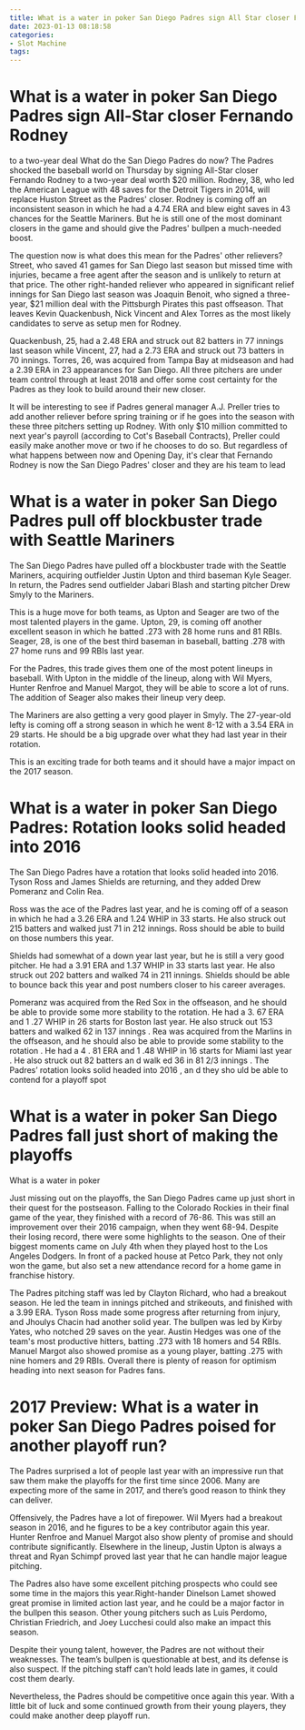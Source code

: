 ```yaml
---
title: What is a water in poker San Diego Padres sign All Star closer Fernando Rodney
date: 2023-01-13 08:18:58
categories:
- Slot Machine
tags:
---
```



#  What is a water in poker San Diego Padres sign All-Star closer Fernando Rodney
 to a two-year deal
What do the San Diego Padres do now? The Padres shocked the baseball world on Thursday by signing All-Star closer Fernando Rodney to a two-year deal worth $20 million. Rodney, 38, who led the American League with 48 saves for the Detroit Tigers in 2014, will replace Huston Street as the Padres' closer. Rodney is coming off an inconsistent season in which he had a 4.74 ERA and blew eight saves in 43 chances for the Seattle Mariners. But he is still one of the most dominant closers in the game and should give the Padres' bullpen a much-needed boost.

The question now is what does this mean for the Padres' other relievers? Street, who saved 41 games for San Diego last season but missed time with injuries, became a free agent after the season and is unlikely to return at that price. The other right-handed reliever who appeared in significant relief innings for San Diego last season was Joaquin Benoit, who signed a three-year, $21 million deal with the Pittsburgh Pirates this past offseason. That leaves Kevin Quackenbush, Nick Vincent and Alex Torres as the most likely candidates to serve as setup men for Rodney.

Quackenbush, 25, had a 2.48 ERA and struck out 82 batters in 77 innings last season while Vincent, 27, had a 2.73 ERA and struck out 73 batters in 70 innings. Torres, 26, was acquired from Tampa Bay at midseason and had a 2.39 ERA in 23 appearances for San Diego. All three pitchers are under team control through at least 2018 and offer some cost certainty for the Padres as they look to build around their new closer.

It will be interesting to see if Padres general manager A.J. Preller tries to add another reliever before spring training or if he goes into the season with these three pitchers setting up Rodney. With only $10 million committed to next year's payroll (according to Cot's Baseball Contracts), Preller could easily make another move or two if he chooses to do so. But regardless of what happens between now and Opening Day, it's clear that Fernando Rodney is now the San Diego Padres' closer and they are his team to lead

#  What is a water in poker San Diego Padres pull off blockbuster trade with Seattle Mariners

The San Diego Padres have pulled off a blockbuster trade with the Seattle Mariners, acquiring outfielder Justin Upton and third baseman Kyle Seager. In return, the Padres send outfielder Jabari Blash and starting pitcher Drew Smyly to the Mariners.

This is a huge move for both teams, as Upton and Seager are two of the most talented players in the game. Upton, 29, is coming off another excellent season in which he batted .273 with 28 home runs and 81 RBIs. Seager, 28, is one of the best third baseman in baseball, batting .278 with 27 home runs and 99 RBIs last year.

For the Padres, this trade gives them one of the most potent lineups in baseball. With Upton in the middle of the lineup, along with Wil Myers, Hunter Renfroe and Manuel Margot, they will be able to score a lot of runs. The addition of Seager also makes their lineup very deep.

The Mariners are also getting a very good player in Smyly. The 27-year-old lefty is coming off a strong season in which he went 8-12 with a 3.54 ERA in 29 starts. He should be a big upgrade over what they had last year in their rotation.

This is an exciting trade for both teams and it should have a major impact on the 2017 season.

#  What is a water in poker San Diego Padres: Rotation looks solid headed into 2016

The San Diego Padres have a rotation that looks solid headed into 2016. Tyson Ross and James Shields are returning, and they added Drew Pomeranz and Colin Rea.

Ross was the ace of the Padres last year, and he is coming off of a season in which he had a 3.26 ERA and 1.24 WHIP in 33 starts. He also struck out 215 batters and walked just 71 in 212 innings. Ross should be able to build on those numbers this year.

Shields had somewhat of a down year last year, but he is still a very good pitcher. He had a 3.91 ERA and 1.37 WHIP in 33 starts last year. He also struck out 202 batters and walked 74 in 211 innings. Shields should be able to bounce back this year and post numbers closer to his career averages.

Pomeranz was acquired from the Red Sox in the offseason, and he should be able to provide some more stability to the rotation. He had a 3. 67 ERA and 1 .27 WHIP in 26 starts for Boston last year. He also struck out 153 batters and walked 62 in 137 innings . Rea was acquired from the Marlins in the offseason, and he should also be able to provide some stability to the rotation . He had a 4 . 81 ERA and 1 .48 WHIP in 16 starts for Miami last year . He also struck out 82 batters an d walk ed 36 in 81 2/3 innings . The Padres’ rotation looks solid headed into 2016 , an d they sho uld be able to contend for a playoff spot

#  What is a water in poker San Diego Padres fall just short of making the playoffs

What is a water in poker

Just missing out on the playoffs, the San Diego Padres came up just short in their quest for the postseason. Falling to the Colorado Rockies in their final game of the year, they finished with a record of 76-86. This was still an improvement over their 2016 campaign, when they went 68-94. Despite their losing record, there were some highlights to the season. One of their biggest moments came on July 4th when they played host to the Los Angeles Dodgers. In front of a packed house at Petco Park, they not only won the game, but also set a new attendance record for a home game in franchise history. 

The Padres pitching staff was led by Clayton Richard, who had a breakout season. He led the team in innings pitched and strikeouts, and finished with a 3.99 ERA. Tyson Ross made some progress after returning from injury, and Jhoulys Chacin had another solid year. The bullpen was led by Kirby Yates, who notched 29 saves on the year. Austin Hedges was one of the team's most productive hitters, batting .273 with 18 homers and 54 RBIs. Manuel Margot also showed promise as a young player, batting .275 with nine homers and 29 RBIs. Overall there is plenty of reason for optimism heading into next season for Padres fans.

#  2017 Preview: What is a water in poker San Diego Padres poised for another playoff run?

The Padres surprised a lot of people last year with an impressive run that saw them make the playoffs for the first time since 2006. Many are expecting more of the same in 2017, and there’s good reason to think they can deliver.

Offensively, the Padres have a lot of firepower. Wil Myers had a breakout season in 2016, and he figures to be a key contributor again this year. Hunter Renfroe and Manuel Margot also show plenty of promise and should contribute significantly. Elsewhere in the lineup, Justin Upton is always a threat and Ryan Schimpf proved last year that he can handle major league pitching.

The Padres also have some excellent pitching prospects who could see some time in the majors this year.Right-hander Dinelson Lamet showed great promise in limited action last year, and he could be a major factor in the bullpen this season. Other young pitchers such as Luis Perdomo, Christian Friedrich, and Joey Lucchesi could also make an impact this season.

Despite their young talent, however, the Padres are not without their weaknesses. The team’s bullpen is questionable at best, and its defense is also suspect. If the pitching staff can’t hold leads late in games, it could cost them dearly.

Nevertheless, the Padres should be competitive once again this year. With a little bit of luck and some continued growth from their young players, they could make another deep playoff run.